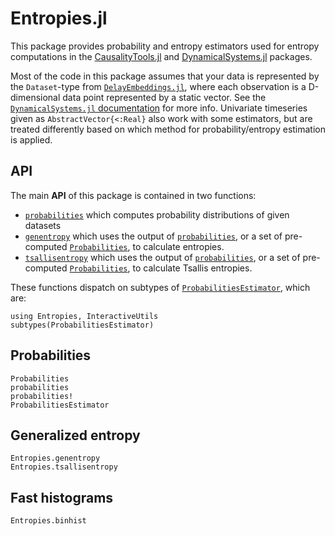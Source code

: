 # Entropies.jl

This package provides probability and entropy estimators used for entropy computations in the [CausalityTools.jl](https://github.com/JuliaDynamics/CausalityTools.jl) and [DynamicalSystems.jl](https://github.com/JuliaDynamics/DynamicalSystems.jl) packages.

Most of the code in this package assumes that your data is represented by the `Dataset`-type from [`DelayEmbeddings.jl`](https://github.com/JuliaDynamics/DelayEmbeddings.jl), where each observation is a D-dimensional data point represented by a static vector. See the [`DynamicalSystems.jl` documentation](https://juliadynamics.github.io/DynamicalSystems.jl/dev/) for more info. Univariate timeseries given as
`AbstractVector{<:Real}` also work with some estimators, but are treated differently
based on which method for probability/entropy estimation is applied.

## API

The main **API** of this package is contained in two functions:

* [`probabilities`](@ref) which computes probability distributions of given datasets
* [`genentropy`](@ref) which uses the output of [`probabilities`](@ref), or a set of
    pre-computed [`Probabilities`](@ref), to calculate entropies.
* [`tsallisentropy`](@ref) which uses the output of [`probabilities`](@ref), or a set of
    pre-computed [`Probabilities`](@ref), to calculate Tsallis entropies.

These functions dispatch on subtypes of [`ProbabilitiesEstimator`](@ref), which are:

```@example
using Entropies, InteractiveUtils
subtypes(ProbabilitiesEstimator)
```

## Probabilities

```@docs
Probabilities
probabilities
probabilities!
ProbabilitiesEstimator
```

## Generalized entropy

```@docs
Entropies.genentropy
Entropies.tsallisentropy
```

## Fast histograms

```@docs
Entropies.binhist
```
